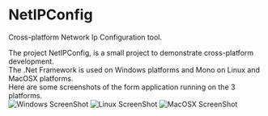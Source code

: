 # NetIPConfig
Cross-platform Network Ip Configuration tool. 

The project NetIPConfig, is a small project to demonstrate cross-platform development.<br/>
The .Net Framework is used on Windows platforms and Mono on Linux and MacOSX platforms.<br/>
Here are some screenshots of the form application running on the 3 platforms.<br/>
![Windows ScreenShot](https://raw.githubusercontent.com/ZebraPuma/NetIPConfig/master/ScreenShots/NetIPConfig-Windows.PNG)
![Linux ScreenShot](https://raw.githubusercontent.com/ZebraPuma/NetIPConfig/master/ScreenShots/NetIpConfig-Linux.png)
![MacOSX ScreenShot](https://raw.githubusercontent.com/ZebraPuma/NetIPConfig/master/ScreenShots/NetIPConfig-MacOSX.png)







